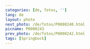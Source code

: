 ```yaml
---
categories: [de, fotos, '']
lang: de
layout: photo
next_photo: /de/fotos/P0000240.html
picname: P0000243
prev_photo: /de/fotos/P0000242.html
tags: [Springbock]
---
```

